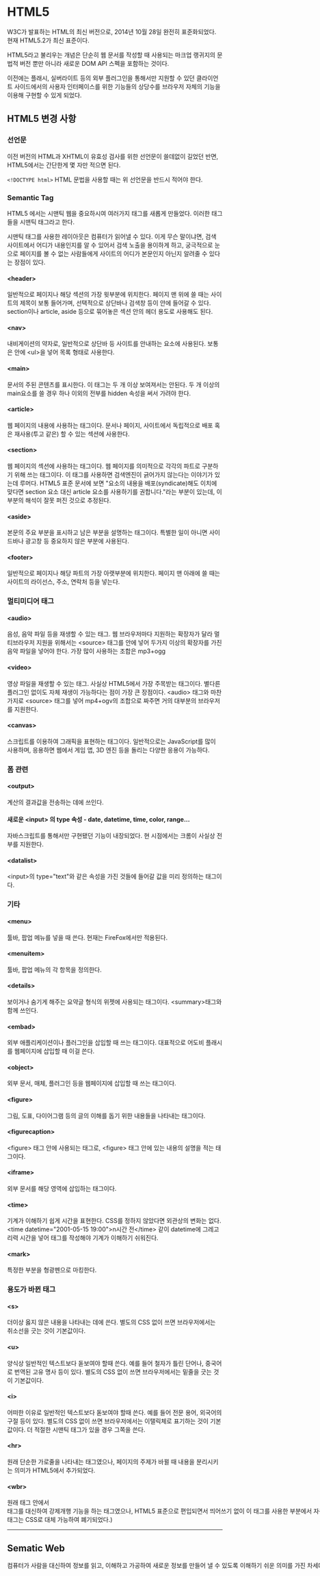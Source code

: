 # HTML5
W3C가 발표하는 HTML의 최신 버전으로, 2014년 10월 28일 완전히 표준화되었다. 현재 HTML5.2가 최신 표준이다.

HTML5라고 불리우는 개념은 단순히 웹 문서를 작성할 때 사용되는 마크업 랭귀지의 문법적 버전 뿐만 아니라 새로운 DOM API 스펙을 포함하는 것이다.

이전에는 플래시, 실버라이트 등의 외부 플러그인을 통해서만 지원할 수 있던 클라이언트 사이드에서의 사용자 인터페이스를 위한 기능들의 상당수를 브라우저 자체의 기능을 이용해 구현할 수 있게 되었다.

## HTML5 변경 사항

### 선언문
이전 버전의 HTML과 XHTML이 유효성 검사를 위한 선언문이 쓸데없이 길었던 반면, HTML5에서는 간단한게 몇 자만 적으면 된다.

`<!DOCTYPE html>`
HTML 문법을 사용할 때는 위 선언문을 반드시 적어야 한다.

### Semantic Tag
HTML5 에서는 시맨틱 웹을 중요하시여 여러가지 태그를 새롭게 만들었다. 이러한 태그들을 시맨틱 태그라고 한다.

시맨틱 태그를 사용한 레이아웃은 컴퓨터가 읽어낼 수 있다. 이게 무슨 말이냐면, 검색 사이트에서 어디가 내용인지를 알 수 있어서 검색 노출을 용이하게 하고, 궁극적으로 눈으로 페이지를 볼 수 없는 사람들에게 사이트의 어디가 본문인지 아닌지 알려줄 수 있다는 장점이 있다.

#### \<header>
일반적으로 페이지나 해당 섹션의 가장 윗부분에 위치한다. 페이지 맨 위에 쓸 때는 사이트의 제목이 보통 들어가며, 선택적으로 상단바나 검색창 등이 안에 들어갈 수 있다. section이나 article, aside 등으로 묶어놓은 섹션 안의 헤더 용도로 사용해도 된다.


#### \<nav>
내비게이션의 약자로, 일반적으로 상단바 등 사이트를 안내하는 요소에 사용된다. 보통은 안에 \<ul>을 넣어 목록 형태로 사용한다.

#### \<main>
문서의 주된 콘텐츠를 표시한다. 이 태그는 두 개 이상 보여져서는 안된다. 두 개 이상의 main요소를 쓸 경우 하나 이외의 전부를 hidden 속성을 써서 가려야 한다.

#### \<article>
웹 페이지의 내용에 사용하는 태그이다. 문서나 페이지, 사이트에서 독립적으로 배포 혹은 재사용(투고 같은) 할 수 있는 섹션에 사용한다.

#### \<section>
웹 페이지의 섹션에 사용하는 태그이다. 웹 페이지를 의미적으로 각각의 파트로 구분하기 위해 쓰는 태그이다. 이 태그를 사용하면 검색엔진이 긁어가지 않는다는 이야기가 있는데 루머다. HTML5 표준 문서에 보면 "요소의 내용을 배포(syndicate)해도 이치에 맞다면 section 요소 대신 article 요소를 사용하기를 권합니다."라는 부분이 있는데, 이 부분의 해석이 잘못 퍼진 것으로 추정된다.

#### \<aside>
본문의 주요 부분을 표시하고 남은 부분을 설명하는 태그이다. 특별한 일이 아니면 사이드바나 광고창 등 중요하지 않은 부분에 사용된다.

#### \<footer>
일반적으로 페이지나 해당 파트의 가장 아랫부분에 위치한다. 페이지 맨 아래에 쓸 때는 사이트의 라이선스, 주소, 연락처 등을 넣는다.

### 멀티미디어 태그

#### \<audio>
음성, 음악 파일 등을 재생할 수 있는 태그. 웹 브라우저마다 지원하는 확장자가 달라 멀티브라우저 지원을 위해서는 \<source> 태그를 안에 넣어 두가지 이상의 확장자를 가진 음악 파일을 넣어야 한다. 가장 많이 사용하는 조합은 mp3+ogg

#### \<video>
영상 파일을 재생할 수 있는 태그. 사실상 HTML5에서 가장 주목받는 태그이다. 별다른 플러그인 없이도 자체 재생이 가능하다는 점이 가장 큰 장점이다. \<audio> 태그와 마찬가지로 \<source> 태그를 넣어 mp4+ogv의 조합으로 짜주면 거의 대부분의 브라우저를 지원한다.

#### \<canvas>
스크립트를 이용하여 그래픽을 표현하는 태그이다. 일반적으로는 JavaScript를 많이 사용하며, 응용하면 웹에서 게임 앱, 3D 엔진 등을 돌리는 다양한 응용이 가능하다.

### 폼 관련

#### \<output>
계산의 결과값을 전송하는 데에 쓰인다.

#### 새로운 \<input> 의 type 속성 - date, datetime, time, color, range...
자바스크립트를 통해서만 구현됐던 기능이 내장되었다. 현 시점에서는 크롬이 사실상 전부를 지원한다.

#### \<datalist>
\<input>의 type="text"와 같은 속성을 가진 것들에 들어갈 값을 미리 정의하는 태그이다.

### 기타
#### \<menu>
툴바, 팝업 메뉴를 넣을 때 쓴다. 현재는 FireFox에서만 적용된다.

#### \<menuitem>
툴바, 팝업 메뉴의 각 항목을 정의한다.

#### \<details>
보이거나 숨기게 해주는 요약글 형식의 위젯에 사용되는 태그이다. \<summary>태그와 함께 쓰인다.

#### \<embad>
외부 애플리케이션이나 플러그인을 삽입할 때 쓰는 태그이다. 대표적으로 어도비 플래시를 웹페이지에 삽입할 때 이걸 쓴다.

#### \<object>
외부 문서, 매체, 플러그인 등을 웹페이지에 삽입할 때 쓰는 태그이다.

#### \<figure>
그림, 도표, 다이어그램 등의 글의 이해를 돕기 위한 내용들을 나타내는 태그이다.

#### \<figurecaption>
\<figure> 태그 안에 사용되는 태그로, \<figure> 태그 안에 있는 내용의 설명을 적는 태그이다.

#### \<iframe>
외부 문서를 해당 영역에 삽입하는 태그이다.

#### \<time>
기계가 이해하기 쉽게 시간을 표현한다. CSS를 정하지 않았다면 외관상의 변화는 없다.
\<time datetime="2001-05-15 19:00">n시간 전\</time> 같이 datetime에 그레고리력 시간을 넣어 태그를 작성해야 기계가 이해하기 쉬워진다.

#### \<mark>
특정한 부분을 형광펜으로 마킹한다.

### 용도가 바뀐 태그

#### \<s>
더이상 옳지 않은 내용을 나타내는 데에 쓴다. 별도의 CSS 없이 쓰면 브라우저에서는 취소선을 긋는 것이 기본값이다.

#### \<u>
양식상 일반적인 텍스트보다 돋보여야 할때 쓴다. 예를 들어 철자가 틀린 단어나, 중국어로 번역된 고유 명사 등이 있다. 별도의 CSS 없이 쓰면 브라우저에서는 밑줄을 긋는 것이 기본값이다.

#### \<i>
어떠한 이유로 일반적인 텍스트보다 돋보여야 할때 쓴다. 예를 들어 전문 용어, 외국어의 구절 등이 있다. 별도의 CSS 없이 쓰면 브라우저에서는 이탤릭체로 표기하는 것이 기본값이다.
더 적절한 시맨틱 태그가 있을 경우 그쪽을 쓴다.

#### \<hr>
원래 단순한 가로줄을 나타내는 태그였으나, 페이지의 주제가 바뀔 때 내용을 분리시키는 의미가 HTML5에서 추가되었다.

#### \<wbr>
원래 <nobr> 태그 안에서 <br> 태그를 대신하여 강제개행 기능을 하는 태그였으나, HTML5 표준으로 편입되면서 띄어쓰기 없이 이 태그를 사용한 부분에서 자동개행을 하는 기능으로 변경되었다. (<nobr> 태그는 CSS로 대체 가능하여 폐기되었다.)

----------------------------------------------------------------------------

## Sematic Web
컴퓨터가 사람을 대신하여 정보를 읽고, 이해하고 가공하여 새로운 정보를 만들어 낼 수 있도록 이해하기 쉬운 의미를 가진 차세대 지능형 웹. 1998년 월드 와이드 웹의 창시자인 팀 버너스 리(Tim Berners Lee)에 의해 개발, 기계가 읽고 처리할 수 있는 웹이라고 정의하였다. 컴퓨터가 정보를 제공하기 위해 자체적으로 웹상의 정보를 탐색 및 수집하여 논리적으로 추론하는 정보처리 기능을 하고 있다. 인터넷 정보를 의미망으로 통합한 온톨로지(ontology) 형태로 이루어지며, 정보를 이해하고 다양한 정보 간 의미요소를 연결함으로서 지능적 판단에 따라 추출, 가공하는 처리방식을 말한다. 이를 위해 컴퓨터가 인식할 수 있는 언어를 이용해 웹페이지의 정보를 나타내는 방식이 적용되었는데, 시맨틱 마크업 언어로는 XML,RDF등의 언어기술이 표준화되어 있다.
